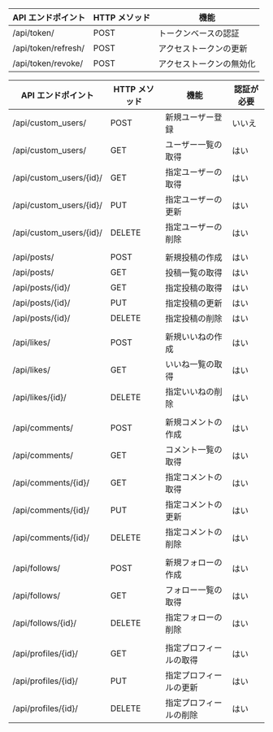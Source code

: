 | API エンドポイント      | HTTP メソッド | 機能                     |
|--------------------|------------|------------------------|
| /api/token/        | POST        | トークンベースの認証               | いいえ      |
| /api/token/refresh/ | POST        | アクセストークンの更新             | はい        |
| /api/token/revoke/ | POST        | アクセストークンの無効化           | はい        |

| API エンドポイント | HTTP メソッド | 機能                          | 認証が必要 |
|-------------|-------------|-----------------------------|-----------|
| /api/custom_users/ | POST        | 新規ユーザー登録                  | いいえ      |
| /api/custom_users/ | GET         | ユーザー一覧の取得                | はい        |
| /api/custom_users/{id}/ | GET      | 指定ユーザーの取得                | はい        |
| /api/custom_users/{id}/ | PUT      | 指定ユーザーの更新                | はい        |
| /api/custom_users/{id}/ | DELETE   | 指定ユーザーの削除                | はい        |
|||
| /api/posts/ | POST        | 新規投稿の作成                   | はい        |
| /api/posts/ | GET         | 投稿一覧の取得                   | はい        |
| /api/posts/{id}/ | GET         | 指定投稿の取得                   | はい        |
| /api/posts/{id}/ | PUT         | 指定投稿の更新                   | はい        |
| /api/posts/{id}/ | DELETE      | 指定投稿の削除                   | はい        |
|||
| /api/likes/ | POST        | 新規いいねの作成                 | はい        |
| /api/likes/ | GET         | いいね一覧の取得                 | はい        |
| /api/likes/{id}/ | DELETE      | 指定いいねの削除                 | はい        |
|||
| /api/comments/ | POST        | 新規コメントの作成                | はい        |
| /api/comments/ | GET         | コメント一覧の取得                | はい        |
| /api/comments/{id}/ | GET         | 指定コメントの取得                | はい        |
| /api/comments/{id}/ | PUT         | 指定コメントの更新                | はい        |
| /api/comments/{id}/ | DELETE      | 指定コメントの削除                | はい        |
|             |           |                             |       |
| /api/follows/ | POST        | 新規フォローの作成                | はい        |
| /api/follows/ | GET         | フォロー一覧の取得                | はい        |
| /api/follows/{id}/ | DELETE      | 指定フォローの削除                | はい        |
|||
| /api/profiles/{id}/ | GET         | 指定プロフィールの取得             | はい        |
| /api/profiles/{id}/ | PUT         | 指定プロフィールの更新             | はい        |
| /api/profiles/{id}/ | DELETE      | 指定プロフィールの削除             | はい        |


